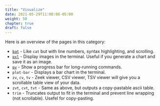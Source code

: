 ```yaml
---
title: "Visualize"
date: 2021-05-29T11:08:08-05:00
weight: 50
chapter: true
draft: false
---
```


Here is an overview of the pages in this category:

<!-- {{% children description="true" %}} -->
- [`bat`](https://github.com/sharkdp/bat) - Like `cat` but with line numbers, syntax highlighting, and scrolling.
- [`pxl`](https://github.com/ichinaski/pxl) - Display images in the terminal. Useful if you generate a chart and save it as an image.
- [`pv`](https://catonmat.net/unix-utilities-pipe-viewer) - Show a progress bar for long-running commands.
- `plot-bar` - Displays a bar chart in the terminal.
- `zv`, `cv`, `tv` - Zeek viewer, CSV viewer, TSV viewer will give you a scrollable table view of your data.
- `zvt`, `cvt`, `tvt` - Same as above, but outputs a copy-pastable ascii table.
- `trim` - Truncates output to fit in the terminal and prevent line wrapping (not scrollable). Usefel for copy-pasting.